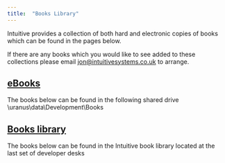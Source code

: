 ```yaml
---
title:  "Books Library"
---
```

Intuitive provides a collection of both hard and electronic copies of books which can be found in the pages below.

If there are any books which you would like to see added to these collections please email jon@intuitivesystems.co.uk to arrange.

## [eBooks]
The books below can be found in the following shared drive \\uranus\data\Development\Books

## [Books library]
The books below can be found in the Intuitive book library located at the last set of developer desks

[eBooks]: http://intuitivedocs.github.io/devwiki/content/Misc/Library/EBooks
[Books library]: http://intuitivedocs.github.io/devwiki/content/Misc/Library/Books
